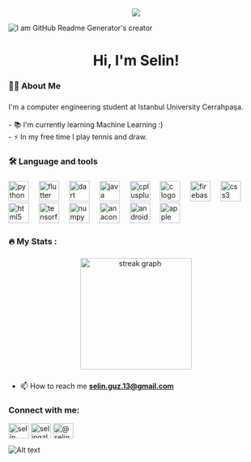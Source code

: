 <div align="center">
  <img src="https://visitor-badge.laobi.icu/badge?page_id=selingzl.selingzl&left_color=darkgrey&right_color=black&left_text=visitor"  />
</div>

![I am GitHub Readme Generator's creator]([https://arturssmirnovs.github.io/github-profile-readme-generator/images/banner.png](https://github.com/selingzl/selingzl/blob/main/Sel%C4%B1n%20nur%20guzel.png))

###

<h1 align="center">Hi, I'm Selin!</h1>

###

<h3 align="left">👩‍💻  About Me</h3>

###

<p align="left">I'm a computer engineering student at Istanbul University Cerrahpaşa.<br><br>- 📚 I'm currently learning Machine Learning :)<br>- ⚡ In my free time I play tennis and draw.</p>

###

<h3 align="left">🛠 Language and tools</h3>

###

<div align="left">
  <img src="https://cdn.jsdelivr.net/gh/devicons/devicon/icons/python/python-original-wordmark.svg" height="40" alt="python logo"  />
  <img width="12" />
  <img src="https://cdn.jsdelivr.net/gh/devicons/devicon/icons/flutter/flutter-original.svg" height="40" alt="flutter logo"  />
  <img width="12" />
  <img src="https://cdn.jsdelivr.net/gh/devicons/devicon/icons/dart/dart-original.svg" height="40" alt="dart logo"  />
  <img width="12" />
  <img src="https://cdn.jsdelivr.net/gh/devicons/devicon/icons/java/java-original.svg" height="40" alt="java logo"  />
  <img width="12" />
  <img src="https://cdn.jsdelivr.net/gh/devicons/devicon/icons/cplusplus/cplusplus-original.svg" height="40" alt="cplusplus logo"  />
  <img width="12" />
  <img src="https://cdn.jsdelivr.net/gh/devicons/devicon/icons/c/c-original.svg" height="40" alt="c logo"  />
  <img width="12" />
  <img src="https://cdn.jsdelivr.net/gh/devicons/devicon/icons/firebase/firebase-plain.svg" height="40" alt="firebase logo"  />
  <img width="12" />
  <img src="https://cdn.jsdelivr.net/gh/devicons/devicon/icons/css3/css3-original.svg" height="40" alt="css3 logo"  />
  <img width="12" />
  <img src="https://cdn.jsdelivr.net/gh/devicons/devicon/icons/html5/html5-original.svg" height="40" alt="html5 logo"  />
  <img width="12" />
  <img src="https://cdn.jsdelivr.net/gh/devicons/devicon/icons/tensorflow/tensorflow-original.svg" height="40" alt="tensorflow logo"  />
  <img width="12" />
  <img src="https://cdn.jsdelivr.net/gh/devicons/devicon/icons/numpy/numpy-original.svg" height="40" alt="numpy logo"  />
  <img width="12" />
  <img src="https://cdn.jsdelivr.net/gh/devicons/devicon/icons/anaconda/anaconda-original.svg" height="40" alt="anaconda logo"  />
  <img width="12" />
  <img src="https://cdn.jsdelivr.net/gh/devicons/devicon/icons/androidstudio/androidstudio-original.svg" height="40" alt="androidstudio logo"  />
  <img width="12" />
  <img src="https://cdn.jsdelivr.net/gh/devicons/devicon/icons/apple/apple-original.svg" height="40" alt="apple logo"  />
</div>

###

<h3 align="left">🔥   My Stats :</h3>

###

<div align="center">
  <img src="https://streak-stats.demolab.com?user=selingzl&locale=en&mode=daily&theme=dark&hide_border=false&border_radius=5&order=3" height="220" alt="streak graph"  />
</div>

###


- 📫 How to reach me **selin.guz.13@gmail.com**


<h3 align="left">Connect with me:</h3>
<p align="left">
<a href="https://linkedin.com/in/selin nur güzel" target="blank"><img align="center" src="https://raw.githubusercontent.com/rahuldkjain/github-profile-readme-generator/master/src/images/icons/Social/linked-in-alt.svg" alt="selin nur güzel" height="30" width="40" /></a>
<a href="https://kaggle.com/selingzl" target="blank"><img align="center" src="https://raw.githubusercontent.com/rahuldkjain/github-profile-readme-generator/master/src/images/icons/Social/kaggle.svg" alt="selingzl" height="30" width="40" /></a>
<a href="https://medium.com/@selingzl" target="blank"><img align="center" src="https://raw.githubusercontent.com/rahuldkjain/github-profile-readme-generator/master/src/images/icons/Social/medium.svg" alt="@selingzl" height="30" width="40" /></a>
</p>



![Alt text](https://spotify-recently-played-readme.vercel.app/api?user=selinnguzel&count=3)




